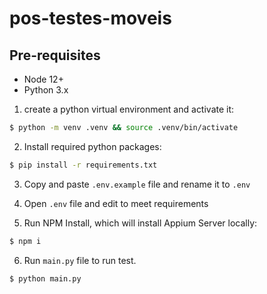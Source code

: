 # pos-testes-moveis

## Pre-requisites

-   Node 12+
-   Python 3.x

1. create a python virtual environment and activate it:

```bash
$ python -m venv .venv && source .venv/bin/activate
```

2. Install required python packages:

```bash
$ pip install -r requirements.txt
```

3. Copy and paste `.env.example` file and rename it to `.env`

4. Open `.env` file and edit to meet requirements

5. Run NPM Install, which will install Appium Server locally:

```bash
$ npm i
```

6. Run `main.py` file to run test.

```bash
$ python main.py
```
